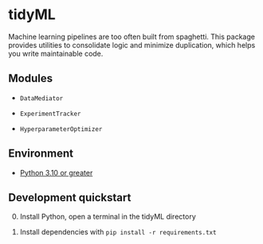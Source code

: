 # tidyML

Machine learning pipelines are too often built from spaghetti. This package provides utilities to consolidate logic
and minimize duplication, which helps you write maintainable code.

## Modules

- `DataMediator`

- `ExperimentTracker`

- `HyperparameterOptimizer`

## Environment

- [Python 3.10 or greater](https://www.python.org/downloads/)

## Development quickstart

0. Install Python, open a terminal in the tidyML directory

1. Install dependencies with `pip install -r requirements.txt`
